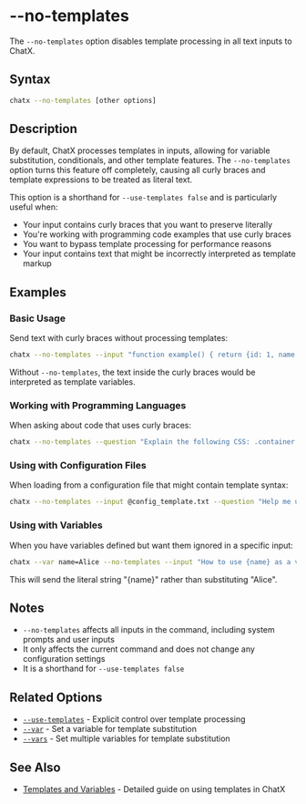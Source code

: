 # --no-templates

The `--no-templates` option disables template processing in all text inputs to ChatX.

## Syntax

```bash
chatx --no-templates [other options]
```

## Description

By default, ChatX processes templates in inputs, allowing for variable substitution, conditionals, and other template features. The `--no-templates` option turns this feature off completely, causing all curly braces and template expressions to be treated as literal text.

This option is a shorthand for `--use-templates false` and is particularly useful when:

- Your input contains curly braces that you want to preserve literally
- You're working with programming code examples that use curly braces
- You want to bypass template processing for performance reasons
- Your input contains text that might be incorrectly interpreted as template markup

## Examples

### Basic Usage

Send text with curly braces without processing templates:

```bash
chatx --no-templates --input "function example() { return {id: 1, name: 'Test'}; }"
```

Without `--no-templates`, the text inside the curly braces would be interpreted as template variables.

### Working with Programming Languages

When asking about code that uses curly braces:

```bash
chatx --no-templates --question "Explain the following CSS: .container { display: flex; justify-content: center; }"
```

### Using with Configuration Files

When loading from a configuration file that might contain template syntax:

```bash
chatx --no-templates --input @config_template.txt --question "Help me understand this configuration template"
```

### Using with Variables

When you have variables defined but want them ignored in a specific input:

```bash
chatx --var name=Alice --no-templates --input "How to use {name} as a variable in templates?"
```

This will send the literal string "{name}" rather than substituting "Alice".

## Notes

- `--no-templates` affects all inputs in the command, including system prompts and user inputs
- It only affects the current command and does not change any configuration settings
- It is a shorthand for `--use-templates false`

## Related Options

- [`--use-templates`](use-templates.md) - Explicit control over template processing
- [`--var`](var.md) - Set a variable for template substitution
- [`--vars`](vars.md) - Set multiple variables for template substitution

## See Also

- [Templates and Variables](../../../usage/templates-and-variables.md) - Detailed guide on using templates in ChatX